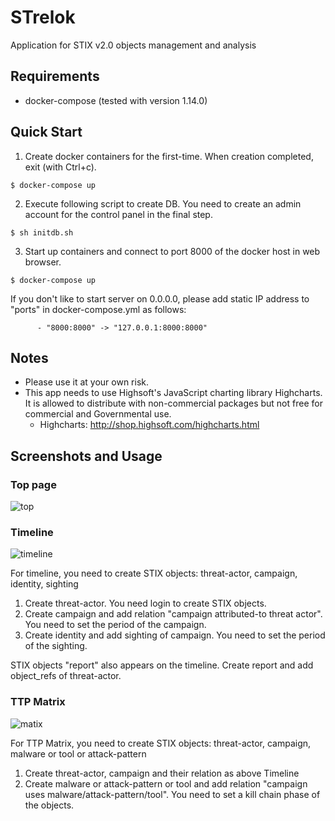 # STrelok

Application for STIX v2.0 objects management and analysis

## Requirements

* docker-compose (tested with version 1.14.0)

## Quick Start

1. Create docker containers for the first-time. When creation completed, exit (with Ctrl+c).

```
$ docker-compose up
```

2. Execute following script to create DB. You need to create an admin account for the control panel in the final step. 

```
$ sh initdb.sh
```

3. Start up containers and connect to port 8000 of the docker host in web browser. 

```
$ docker-compose up
```

If you don't like to start server on 0.0.0.0, please add static IP address to "ports" in docker-compose.yml as follows:

```
      - "8000:8000" -> "127.0.0.1:8000:8000"
```

## Notes

- Please use it at your own risk.
- This app needs to use Highsoft's JavaScript charting library Highcharts. It is allowed to distribute with non-commercial packages but not free for commercial and Governmental use. 
  - Highcharts: http://shop.highsoft.com/highcharts.html

## Screenshots and Usage

### Top page

![top](https://github.com/JPCERTCC/STrelok/raw/images/top.PNG)

### Timeline

![timeline](https://github.com/JPCERTCC/STrelok/raw/images/timeline.PNG)		

For timeline, you need to create STIX objects: threat-actor, campaign, identity, sighting

1. Create threat-actor. You need login to create STIX objects. 
2. Create campaign and add relation "campaign attributed-to threat actor". You need to set the period of the campaign.
3. Create identity and add sighting of campaign. You need to set the period of the sighting.

STIX objects "report" also appears on the timeline. Create report and add object_refs of threat-actor. 

### TTP Matrix

![matix](https://github.com/JPCERTCC/STrelok/raw/images/matrix.PNG)

For TTP Matrix, you need to create STIX objects: threat-actor, campaign, malware or tool or attack-pattern

1. Create threat-actor, campaign and their relation as above Timeline
2. Create malware or attack-pattern or tool and add relation "campaign uses malware/attack-pattern/tool". You need to set a kill chain phase of the objects.

